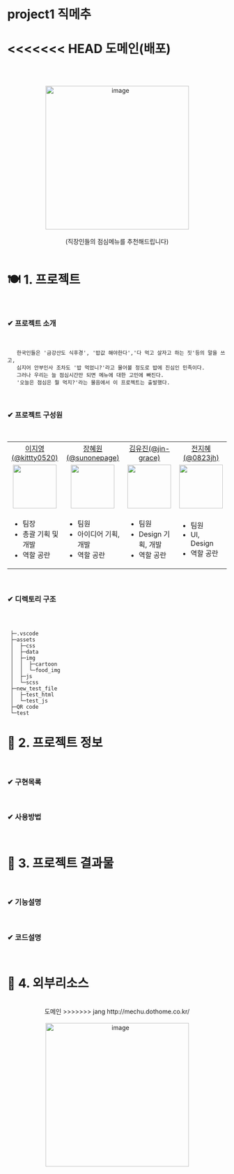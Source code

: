 # project1 직메추

<<<<<<< HEAD
도메인(배포)
=======
<br><br>
<div align="center">
<img width="329" alt="image" src="https://user-images.githubusercontent.com/119913471/231360601-cff9578f-46e2-4a0a-a402-6daced3ad5e5.png">
<br>
<br>(직장인들의 점심메뉴를 추천해드립니다)</br>
</div>

<br>

# 🍽 1. 프로젝트 

<br>

   ### ✔ 프로젝트 소개
   
 <br>
   
       한국인들은 '금강산도 식후경', '밥값 해야한다','다 먹고 살자고 하는 짓'등의 말을 쓰고,
       심지어 안부인사 조차도 '밥 먹었니?'라고 물어볼 정도로 밥에 진심인 민족이다.
       그러나 우리는 늘 점심시간만 되면 메뉴에 대한 고민에 빠진다.
       '오늘은 점심은 뭘 먹지?'라는 물음에서 이 프로젝트는 출발했다.
   
 <br>   
    
   ### ✔ 프로젝트 구성원
  
 <br>  
 
 <div align = "center">
 
 <table>

  <tr align="center">
    <td><a href="https://github.com/kittty0520">이지영(@kittty0520)</a></td>
    <td><a href="https://github.com/sunonepage">장혜원(@sunonepage)</a></td>
    <td><a href="https://github.com/jin-grace">김유진(@jin-grace)</a></td>
    <td><a href="https://m.blog.naver.com/PostList.naver?blogId=0823jh">전지혜(@0823jh)</a></td>
  </tr>

  <tr align="center">
    <td><img src="https://user-images.githubusercontent.com/119913471/231390504-4a4aa67f-de3f-4bc2-9ce8-87939f951933.png" width="100px"/></td>
    <td><img src="https://user-images.githubusercontent.com/119913471/231390489-8bf61734-d6c8-4bad-a2fe-0f07f41d95e7.png"  width="100px"/></td>
    <td><img src="https://user-images.githubusercontent.com/119913471/231390503-516d69a1-54af-4e36-b951-7db9b93569c1.png" width="100px"/></td>
    <td><img src="https://user-images.githubusercontent.com/119913471/231403186-4eef34be-facd-41e3-9668-b96ee27f3b95.png" width="100px"/></td>
  </tr>

  <tr>
  <td><ul><li>팀장</li><li>총괄 기획 및 개발</li><li> 역할 공란 </li></ul></td>
  <td><ul><li>팀원</li><li>아이디어 기획, 개발</li><li> 역할 공란 </li></ul></td>
  <td><ul><li>팀원</li><li>Design 기획, 개발</li><li> 역할 공란 </li></ul></td>
  <td><ul><li>팀원</li><li>UI, Design</li><li> 역할 공란 </li></ul></td>
  </tr>

</table>
   
</div>   

<br>

### ✔ 디렉토리 구조

<br>
   
   ````
   
    ├─.vscode
    ├─assets
    │  ├─css
    │  ├─data
    │  ├─img
    │  │  ├─cartoon
    │  │  └─food_img
    │  ├─js
    │  └─scss
    ├─new_test_file
    │  ├─test_html
    │  └─test_js
    ├─QR code
    └─test

   ````

# 📝 2. 프로젝트 정보
 
<br>

### ✔ 구현목록

<br>

### ✔ 사용방법 
  
  <br>

# 🍚 3. 프로젝트 결과물
<br>

### ✔ 기능설명

<br>

### ✔ 코드설명

<br>

# 👀 4. 외부리소스 

<div align="center">
<br>
도메인
>>>>>>> jang
http://mechu.dothome.co.kr/
<br><br>
<img width="329" alt="image" src="https://user-images.githubusercontent.com/119913471/231413106-794e0044-d761-43c1-9c30-e4541fe28863.jpg">
</div>



